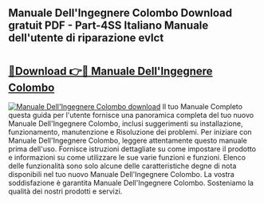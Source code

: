 ## Manuale Dell'Ingegnere Colombo Download gratuit PDF - Part-4SS Italiano Manuale dell'utente di riparazione evlct

# <h2><a href="http://dfdl0eu.blite.top/?on=Manuale+Dell%27Ingegnere+Colombo">🔗Download 👉🔴 Manuale Dell'Ingegnere Colombo</a></h2>

[![Manuale Dell'Ingegnere Colombo download](https://i.imgur.com/lujVjoI.png)](http://dfdl0eu.blite.top/?on=Manuale+Dell%27Ingegnere+Colombo)
Il tuo Manuale Completo questa guida per l'utente fornisce una panoramica completa del tuo nuovo Manuale Dell'Ingegnere Colombo, inclusi suggerimenti su installazione, funzionamento, manutenzione e Risoluzione dei problemi. Per iniziare con Manuale Dell'Ingegnere Colombo, leggere attentamente questo manuale prima dell'uso. Fornisce istruzioni dettagliate su come impostare il prodotto e informazioni su come utilizzare le sue varie funzioni e funzioni. Elenco delle funzionalità sono solo alcune delle caratteristiche degne di nota disponibili nel tuo nuovo Manuale Dell'Ingegnere Colombo. La vostra soddisfazione è garantita Manuale Dell'Ingegnere Colombo. Sosteniamo la qualità dei nostri prodotti e servizi.
